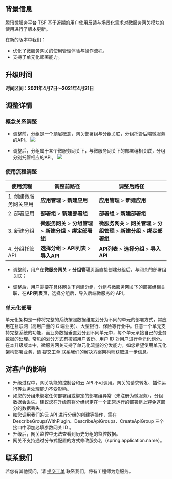 ## 背景信息

腾讯微服务平台 TSF 基于近期的用户使用反馈与场景化需求对微服务网关模块的使用进行了版本更新。

在新的版本中我们：
- 优化了微服务网关的使用管理体验与操作流程。
- 支持了单元化部署能力。

## 升级时间

**时间区间：2021年4月7日～2021年4月21日**


## 调整详情

### 概念关系调整

- 调整前，分组是一个顶层概念，网关部署组与分组关联，分组托管后端微服务的API。
![](https://main.qcloudimg.com/raw/20caf0f37cc0da52dce56c8f425e4c2b.png)

- 调整后，分组属于某个微服务网关下，与微服务网关下的部署组相关联，分组分别托管相应的API。
![](https://main.qcloudimg.com/raw/690e1dd6903af3e7e0a07887698b0671.png)



### 使用流程调整

| 使用流程              | 调整前路径                              | 调整后路径                                       |
| --------------------- | --------------------------------------- | ------------------------------------------------ |
| 1. 创建微服务网关应用 | **应用管理** > **新建应用**           | **应用管理** > **新建应用**                             |
| 2. 部署应用           | **部署组** > **新建部署组**                | **部署组** > **新建部署组**                              |
| 3. 新建分组           | **微服务网关** > **分组管理** > **新建分组** > **绑定部署组** | **微服务网关** > **网关管理** > **分组管理** > **新建分组** > **绑定部署组** |
| 4. 分组托管 API      | **选择分组** > **API列表** > **导入API**                | **API列表** > **选择分组** > **导入API**                        |

- 调整前，用户在**微服务网关** > **分组管理**页面直接创建分组后，与网关的部署组关联；

- 调整后，用户需要在具体网关下创建分组，分组与微服务网关下的部署组相关联，在**API列表**页，选择分组后，导入后端微服务的 API。

### 单元化部署

单元化架构是一种将完整的系统按照数据维度划分为不同的单元的部署方式，常应用在互联网（高用户量的 C 端业务）、大型银行、保险等行业中。任意一个单元支持完整系统的功能，而业务数据垂直划分到不同单元中，每个单元承接自己的业务数据的处理。常见的划分方式有按照用户省份、用户 ID 对用户进行单元化划分。
在本升级版本中，微服务网关支持了单元化流量的分发能力，如您希望使用单元化架构部署业务，请 [提交工单](https://console.cloud.tencent.com/workorder/category) 联系我们的解决方案架构师获取进一步信息。

## 对客户的影响
- 升级过程中，网关功能的控制台和云 API 不可调用。网关的请求转发、插件运行等业务处理能力不受影响。
- 如您的分组未绑定任何部署组或绑定的部署组异常（未注册为微服务），分组数据会丢失。建议您在升级前将分组绑定在一个正常运行的部署组上避免这部分的数据丢失。
- 如您调用我们的云 API 进行分组的创建等操作，需在 DescribeGroupsWithPlugin、DescribeApiGroups、CreateApiGroup 三个接口中添加必填参数网关 ID 。
- 升级后，网关监控中无法查看到历史分组的监控数据。
- 网关不支持通过分布式配置的方式修改服务名（spring.application.name）。

## 联系我们
若您有其他疑问，请 [提交工单](https://console.cloud.tencent.com/workorder/category) 联系我们，将有工程师为您服务。

